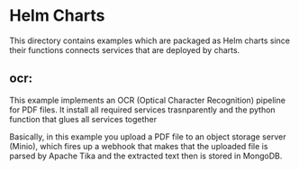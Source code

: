 Helm Charts
============

This directory contains examples which are packaged as Helm charts since 
their functions connects services that are deployed by charts.


ocr:
----
This example implements an OCR (Optical Character Recognition) pipeline for PDF files. It 
install all required services trasnparently and the python function that glues all services together 

Basically, in this example you upload a PDF file to an object storage server (Minio), which fires up
a webhook that makes that the uploaded file is parsed by Apache Tika and the extracted text then is 
stored in MongoDB. 
